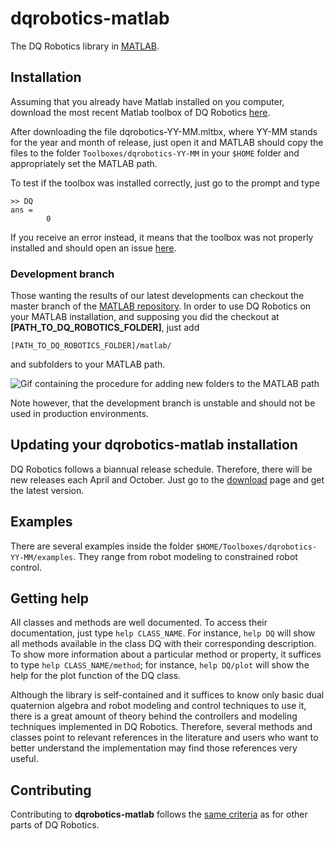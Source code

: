 # dqrobotics-matlab

The DQ Robotics library in [MATLAB](https://www.mathworks.com/).

## Installation

Assuming that you already have Matlab installed on you computer, download the most recent Matlab toolbox of DQ Robotics [here](https://github.com/dqrobotics/matlab/releases/latest). 

After downloading the file dqrobotics-YY-MM.mltbx, where YY-MM stands for the year and month of release, just open it and MATLAB should copy the files to the folder `Toolboxes/dqrobotics-YY-MM` in your `$HOME` folder and appropriately set the MATLAB path. 

To test if the toolbox was installed correctly, just go to the prompt and type 

```ans
>> DQ
ans = 
        0     
```

If you receive an error instead, it means that the toolbox was not properly installed and should open an issue [here](https://github.com/dqrobotics/matlab/issues).

### Development branch

Those wanting the results of our latest developments can checkout the master branch of the [MATLAB repository](https://github.com/dqrobotics/matlab). In order to use DQ Robotics on your MATLAB installation, and supposing you did the checkout at **[PATH_TO_DQ_ROBOTICS_FOLDER]**, just add 

```
[PATH_TO_DQ_ROBOTICS_FOLDER]/matlab/
```

and subfolders to your MATLAB path.

![Gif containing the procedure for adding new folders to the MATLAB path](https://user-images.githubusercontent.com/23158313/235328971-d3b8496a-dd51-45ad-b02b-eec10929e834.gif)

Note however, that the development branch is unstable and should not be used in production environments.

## Updating your dqrobotics-matlab installation

DQ Robotics follows a biannual release schedule. Therefore, there will be new releases each April and October. Just go to the [download](https://github.com/dqrobotics/matlab/releases/latest) page and get the latest version. 

## Examples

There are several examples inside the folder `$HOME/Toolboxes/dqrobotics-YY-MM/examples`. They range from robot modeling to constrained robot control. 

## Getting help

All classes and methods are well documented. To access their documentation, just type `help CLASS_NAME`. For instance, `help DQ` will show all methods available in the class DQ with their corresponding description. To show more information about a particular method or property, it suffices to type `help CLASS_NAME/method`; for instance, `help DQ/plot`  will show the help for the plot  function of the DQ class.

Although the library is self-contained and it suffices to know only basic dual quaternion algebra and robot modeling and control techniques to use it, there is a great amount of theory behind the controllers and modeling techniques implemented in DQ Robotics. Therefore, several methods and classes point to relevant references in the literature and users who want to better understand the implementation may find those references very useful.

## Contributing

Contributing to **dqrobotics-matlab** follows the [same criteria](https://github.com/dqrobotics/.github/blob/master/profile/README.md#contributing) as for other parts of DQ Robotics.
